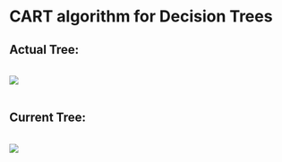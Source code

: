 # CART algorithm for Decision Trees

## Actual Tree:
<br>

<img src="https://user-images.githubusercontent.com/20863182/50425791-5b8a6a00-08a3-11e9-9340-069ef948d506.jpeg" >
<br>
<br>

## Current Tree:
<br>

<img src="https://user-images.githubusercontent.com/20863182/50425790-5af1d380-08a3-11e9-8f56-074f78d28396.png" >
